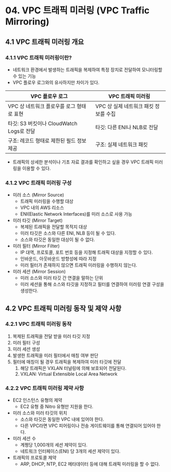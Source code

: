 # 04. VPC 트래픽 미러링 (VPC Traffic Mirroring)

## 4.1 VPC 트래픽 미러링 개요

### 4.1.1 VPC 트래픽 미러링이란?

- 네트워크 환경에서 발생하는 트래픽을 복제하여 특정 장치로 전달하여 모니터링할 수 있는 기능
- VPC 플로우 로그와의 유사하지만 차이가 있다.

| VPC 플로우 로그 | VPC 트래픽 미러링 |
| --- | --- |
| VPC 상 네트워크 플로우를 로그 형태로 표현 | VPC 상 실제 네트워크 패킷 정보를 수집 |
| 타깃: S3 버킷이나 CloudWatch Logs로 전달 | 타깃: 다른 ENI나 NLB로 전달 |
| 구조: 레코드 형태로 제한된 필드 정보 제공 | 구조: 실제 네트워크 패킷 |

- 트래픽의 상세한 분석이나 기초 자료 결과를 확인하고 싶을 경우 VPC 트래픽 미러링을 이용할 수 있다.

### 4.1.2 VPC 트래픽 미러링 구성

- 미러 소스 (Mirror Source)
    - 트래픽 미러링을 수행할 대상
    - VPC 내의 AWS 리소스
    - ENI(Elastic Network Interfaces)를 미러 소스로 사용 가능
- 미러 타깃 (Mirror Target)
    - 복제된 트래픽을 전달할 목적지 대상
    - 미러 타깃은 소스와 다른 ENI, NLB 등이 될 수 있다.
    - 소스와 타깃은 동일한 대상이 될 수 없다.
- 미러 필터 (Mirror Filter)
    - IP 대역, 프로토콜, 포트 번호 등을 지정해 트래픽 대상을 지정할 수 있다.
    - 인바운드, 아웃바운드 방향성에 따라 지정
    - 미러 필터가 존재하지 않으면 트래픽 미러링을 수행하지 않는다.
- 미러 세션 (Mirror Session)
    - 미러 소스와 미러 타깃 간 연결을 말하는 단위
    - 미러 세션을 통해 소스와 타깃을 지정하고 필터를 연결하여 미러링 연결 구성을 생성한다.

## 4.2 VPC 트래픽 미러링 동작 및 제약 사항

### 4.2.1 VPC 트래픽 미러링 동작

1. 복제된 트래픽을 전달 받을 미러 타깃 지정
2. 미러 필터 구성
3. 미러 세션 생성
4. 발생한 트래픽을 미러 필터에서 매칭 여부 판단
5. 필터에 매칭이 될 경우 트래픽을 복제하여 미러 타깃에 전달
    1. 해당 트래픽은 VXLAN 터널링에 의해 보호되어 전달된다.
    2. VXLAN: Virtual Extensible Local Area Network

### 4.2.2 VPC 트래픽 미러링 제약 사항

- EC2 인스턴스 유형의 제약
    - EC2 유형 중 Nitro 유형만 지원을 한다.
- 미러 소스와 미러 타깃의 위치
    - 소스와 타깃은 동일한 VPC 내에 있어야 한다.
    - 다른 VPC라면 VPC 피어링이나 전송 게이트웨이를 통해 연결되어 있어야 한다.
- 미러 세션 수
    - 계쩡당 1,000개의 세션 제약이 있다.
    - 네트워크 인터페이스(ENI) 당 3개의 세션 제약이 있다.
- 트래픽의 프로토콜 제약
    - ARP, DHCP, NTP, EC2 메타데이터 등에 대해 트래픽 미러링을 할 수 없다.
